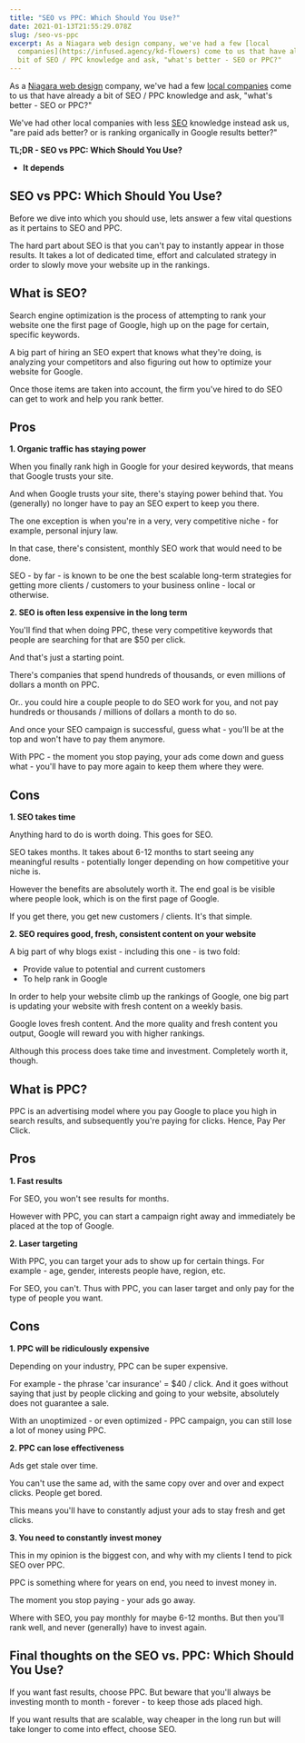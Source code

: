 ```yaml
---
title: "SEO vs PPC: Which Should You Use?"
date: 2021-01-13T21:55:29.078Z
slug: /seo-vs-ppc
excerpt: As a Niagara web design company, we've had a few [local
  companies](https://infused.agency/kd-flowers) come to us that have already a
  bit of SEO / PPC knowledge and ask, "what's better - SEO or PPC?"
---
```

As a [Niagara web design](https://infused.agency/) company, we've had a few [local companies](https://infused.agency/kd-flowers) come to us that have already a bit of SEO / PPC knowledge and ask, "what's better - SEO or PPC?"

We've had other local companies with less [](/websites)[SEO](https://infused.agency/seo) knowledge instead ask us, "are paid ads better? or is ranking organically in Google results better?"

**TL;DR - SEO vs PPC: Which Should You Use?**

* **It depends**

## SEO vs PPC: Which Should You Use?

Before we dive into which you should use, lets answer a few vital questions as it pertains to SEO and PPC.

The hard part about SEO is that you can't pay to instantly appear in those results. It takes a lot of dedicated time, effort and calculated strategy in order to slowly move your website up in the rankings.

## What is SEO?

Search engine optimization is the process of attempting to rank your website one the first page of Google, high up on the page for certain, specific keywords.

A big part of hiring an SEO expert that knows what they're doing, is analyzing your competitors and also figuring out how to optimize your website for Google.

Once those items are taken into account, the firm you've hired to do SEO can get to work and help you rank better.

## Pros

**1. Organic traffic has staying power**

When you finally rank high in Google for your desired keywords, that means that Google trusts your site.

And when Google trusts your site, there's staying power behind that. You (generally) no longer have to pay an SEO expert to keep you there.

The one exception is when you're in a very, very competitive niche - for example, personal injury law. 

In that case, there's consistent, monthly SEO work that would need to be done.

SEO - by far - is known to be one the best scalable long-term strategies for getting more clients / customers to your business online - local or otherwise.

**2. SEO is often less expensive in the long term**

You'll find that when doing PPC, these very competitive keywords that people are searching for that are $50 per click.

And that's just a starting point.

There's companies that spend hundreds of thousands, or even millions of dollars a month on PPC.

Or.. you could hire a couple people to do SEO work for you, and not pay hundreds or thousands / millions of dollars a month to do so.

And once your SEO campaign is successful, guess what - you'll be at the top and won't have to pay them anymore.

With PPC - the moment you stop paying, your ads come down and guess what - you'll have to pay more again to keep them where they were.

## Cons

**1. SEO takes time**

Anything hard to do is worth doing. This goes for SEO.

SEO takes months. It takes about 6-12 months to start seeing any meaningful results - potentially longer depending on how competitive your niche is.

However the benefits are absolutely worth it. The end goal is be visible where people look, which is on the first page of Google.

If you get there, you get new customers / clients. It's that simple.

**2. SEO requires good, fresh, consistent content on your website**

A big part of why blogs exist - including this one - is two fold:

* Provide value to potential and current customers
* To help rank in Google

In order to help your website climb up the rankings of Google, one big part is updating your website with fresh content on a weekly basis.

Google loves fresh content. And the more quality and fresh content you output, Google will reward you with higher rankings.

Although this process does take time and investment. Completely worth it, though.

## What is PPC?

PPC is an advertising model where you pay Google to place you high in search results, and subsequently you're paying for clicks. Hence, Pay Per Click.

## Pros

**1. Fast results**

For SEO, you won't see results for months.

However with PPC, you can start a campaign right away and immediately be placed at the top of Google.

**2. Laser targeting**

With PPC, you can target your ads to show up for certain things. For example - age, gender, interests people have, region, etc.

For SEO, you can't. Thus with PPC, you can laser target and only pay for the type of people you want.

## Cons

**1. PPC will be ridiculously expensive**

Depending on your industry, PPC can be super expensive.

For example - the phrase 'car insurance' = $40 / click. And it goes without saying that just by people clicking and going to your website, absolutely does not guarantee a sale.

With an unoptimized - or even optimized - PPC campaign, you can still lose a lot of money using PPC.

**2. PPC can lose effectiveness**

Ads get stale over time.

You can't use the same ad, with the same copy over and over and expect clicks. People get bored.

This means you'll have to constantly adjust your ads to stay fresh and get clicks.

**3. You need to constantly invest money**

This in my opinion is the biggest con, and why with my clients I tend to pick SEO over PPC.

PPC is something where for years on end, you need to invest money in.

The moment you stop paying - your ads go away.

Where with SEO, you pay monthly for maybe 6-12 months. But then you'll rank well, and never (generally) have to invest again.

## Final thoughts on the SEO vs. PPC: Which Should You Use?

If you want fast results, choose PPC. But beware that you'll always be investing month to month - forever - to keep those ads placed high.

If you want results that are scalable, way cheaper in the long run but will take longer to come into effect, choose SEO.